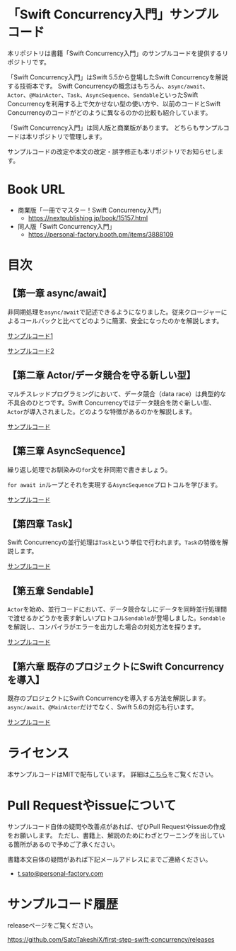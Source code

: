 # 「Swift Concurrency入門」サンプルコード

本リポジトリは書籍「Swift Concurrency入門」のサンプルコードを提供するリポジトリです。

「Swift Concurrency入門」はSwift 5.5から登場したSwift Concurrencyを解説する技術本です。
Swift Concurrencyの概念はもちろん、`async/await`、`Actor`、`@MainActor`、`Task`、`AsyncSequence`、`Sendable`といったSwift Concurrencyを利用する上で欠かせない型の使い方や、以前のコードとSwift Concurrencyのコードがどのように異なるのかの比較も紹介しています。

「Swift Concurrency入門」は同人版と商業版があります。
どちらもサンプルコードは本リポジトリで管理します。

サンプルコードの改定や本文の改定・誤字修正も本リポジトリでお知らせします。

# Book URL

* 商業版「一冊でマスター！Swift Concurrency入門」
    * https://nextpublishing.jp/book/15157.html
* 同人版「Swift Concurrency入門」
    * https://personal-factory.booth.pm/items/3888109

# 目次

## 【第一章 async/await】

非同期処理を`async/await`で記述できるようになりました。従来クロージャーによるコールバックと比べてどのように簡潔、安全になったのかを解説します。

[サンプルコード1](https://github.com/SatoTakeshiX/first-step-swift-concurrency/tree/main/try-concurrency.playground)

[サンプルコード2](https://github.com/SatoTakeshiX/first-step-swift-concurrency/tree/main/parallel-execution)


## 【第二章 Actor/データ競合を守る新しい型】

マルチスレッドプログラミングにおいて、データ競合（data race）は典型的な不具合のひとつです。Swift Concurrencyではデータ競合を防ぐ新しい型、`Actor`が導入されました。どのような特徴があるのかを解説します。

[サンプルコード](https://github.com/SatoTakeshiX/first-step-swift-concurrency/tree/main/try-concurrency.playground)

## 【第三章 AsyncSequence】

繰り返し処理でお馴染みの`for`文を非同期で書きましょう。

`for await in`ループとそれを実現する`AsyncSequence`プロトコルを学びます。

[サンプルコード](https://github.com/SatoTakeshiX/first-step-swift-concurrency/tree/main/AsyncSequence)


## 【第四章 Task】

Swift Concurrencyの並行処理は`Task`という単位で行われます。`Task`の特徴を解説します。

[サンプルコード](https://github.com/SatoTakeshiX/first-step-swift-concurrency/tree/main/structured-concurrency)


## 【第五章 Sendable】
`Actor`を始め、並行コードにおいて、データ競合なしにデータを同時並行処理間で渡せるかどうかを表す新しいプロトコル`Sendable`が登場しました。`Sendable`を解説し、コンパイラがエラーを出力した場合の対処方法を探ります。

[サンプルコード](https://github.com/SatoTakeshiX/first-step-swift-concurrency/tree/main/SendableSample)


## 【第六章 既存のプロジェクトにSwift Concurrencyを導入】

既存のプロジェクトにSwift Concurrencyを導入する方法を解説します。`async/await`、`@MainActor`だけでなく、Swift 5.6の対応も行います。

[サンプルコード](https://github.com/SatoTakeshiX/first-step-swift-concurrency/tree/main/ConcurrencyForExistingApp)

# ライセンス

本サンプルコードはMITで配布しています。
詳細は[こちら](https://github.com/SatoTakeshiX/first-step-swift-concurrency/blob/main/LICENSE)をご覧ください。 

# Pull Requestやissueについて

サンプルコード自体の疑問や改善点があれば、ぜひPull Requestやissueの作成をお願いします。
ただし、書籍上、解説のためにわざとワーニングを出している箇所があるので予めご了承ください。

書籍本文自体の疑問があれば下記メールアドレスにまでご連絡ください。

* t.sato@personal-factory.com

# サンプルコード履歴

releaseページをご覧ください。

https://github.com/SatoTakeshiX/first-step-swift-concurrency/releases